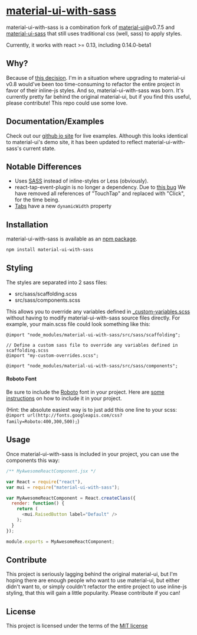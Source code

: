 # [material-ui-with-sass](http://sarink.github.io/material-ui-with-sass)

material-ui-with-sass is a combination fork of [material-ui](https://github.com/callemall/material-ui)@v0.7.5 and [material-ui-sass](https://github.com/gpbl/material-ui-sass) that still uses traditional css (well, sass) to apply styles.

Currently, it works with react >= 0.13, including 0.14.0-beta1

## Why?
Because of [this decision](https://github.com/callemall/material-ui/issues/30).
I'm in a situation where upgrading to material-ui v0.8 would've been too time-consuming to refactor the entire project in favor of their inline-js styles. And so, material-ui-with-sass was born. It's currently pretty far behind the original material-ui, but if you find this useful, please contribute! This repo could use some love.

## Documentation/Examples
Check out our [github io site](http://sarink.github.io/material-ui-with-sass) for live examples. Although this looks identical to material-ui's demo site, it has been updated to reflect material-ui-with-sass's current state.

## Notable Differences
* Uses [SASS](http://sass-lang.com) instead of inline-styles or Less (obviously).
* react-tap-event-plugin is no longer a dependency. Due to [this bug](https://github.com/zilverline/react-tap-event-plugin/issues/22) We have removed all references of "TouchTap" and replaced with "Click", for the time being.
* [Tabs](http://sarink.github.io/material-ui-with-sass/#/components/tabs) have a new ``dynamicWidth`` property

## Installation
material-ui-with-sass is available as an [npm package](https://www.npmjs.org/package/material-ui-with-sass).
```sh
npm install material-ui-with-sass
```

## Styling
The styles are separated into 2 sass files:
* src/sass/scaffolding.scss
* src/sass/components.scss

This allows you to override any variables defined in [_custom-variables.scss](https://github.com/sarink/material-ui-with-sass/blob/master/src/sass/variables/_custom-variables.scss) without having to modify material-ui-with-sass source files directly. For example, your main.scss file could look something like this:
```less
@import "node_modules/material-ui-with-sass/src/sass/scaffolding";

// Define a custom sass file to override any variables defined in scaffolding.scss
@import "my-custom-overrides.scss";

@import "node_modules/material-ui-with-sass/src/sass/components";
```
#### Roboto Font
Be sure to include the [Roboto](http://www.google.com/fonts/specimen/Roboto) font in your project.
Here are [some instructions](http://www.google.com/fonts#UsePlace:use/Collection:Roboto:400,300,500) on how to include it in your project.

(Hint: the absolute easiest way is to just add this one line to your scss: ``@import url(http://fonts.googleapis.com/css?family=Roboto:400,300,500);``)

## Usage
Once material-ui-with-sass is included in your project, you can use the components this way:
```js
/** MyAwesomeReactComponent.jsx */

var React = require("react"),
var mui = require("material-ui-with-sass");

var MyAwesomeReactComponent = React.createClass({
  render: function() {
    return (
      <mui.RaisedButton label="Default" />
    );
  }
});

module.exports = MyAwesomeReactComponent;
```

## Contribute
This project is seriously lagging behind the original material-ui, but I'm hoping there are enough people who want to use material-ui, but either didn't want to, or simply couldn't refactor the entire project to use inline-js styling, that this will gain a little popularity.
Please contribute if you can!

## License
This project is licensed under the terms of the [MIT license](https://github.com/sarink/material-ui-with-sass/blob/master/LICENSE)

